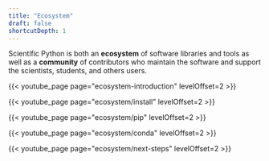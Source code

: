 ```yaml
---
title: "Ecosystem"
draft: false
shortcutDepth: 1
---
```


Scientific Python is both an **ecosystem** of software libraries and tools
as well as a **community** of contributors who maintain the software and
support the scientists, students, and others users.

<!--

Here are some useful links:

- [cookbook](https://scipy-cookbook.readthedocs.io/)
- [blogs](https://planet.scipy.org/)

-->

{{< youtube_page page="ecosystem-introduction" levelOffset=2 >}}

{{< youtube_page page="ecosystem/install" levelOffset=2 >}}

{{< youtube_page page="ecosystem/pip" levelOffset=2 >}}

{{< youtube_page page="ecosystem/conda" levelOffset=2 >}}

{{< youtube_page page="ecosystem/next-steps" levelOffset=2 >}}
